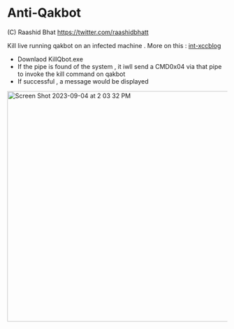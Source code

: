 # Anti-Qakbot

(C) Raashid Bhat
https://twitter.com/raashidbhatt

Kill live running qakbot on an infected machine . 
More on this  : [int-xccblog](https://int0xcc.svbtle.com/operation-duckhunt-testing-the-fbi-s-anti-qakbot-missile-test)

- Downlaod KillQbot.exe
- If the pipe is found of the system , it iwll send a CMD0x04 via that pipe to invoke the kill command on qakbot
- If successful , a message would be displayed 
<img width="529" alt="Screen Shot 2023-09-04 at 2 03 32 PM" src="https://github.com/raashidbhatt/Anti-Qakbot/assets/36519216/39b1e217-1560-4010-92a4-2cee2e5d19f2">
